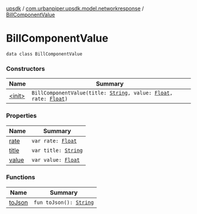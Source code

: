 [upsdk](../../index.md) / [com.urbanpiper.upsdk.model.networkresponse](../index.md) / [BillComponentValue](./index.md)

# BillComponentValue

`data class BillComponentValue`

### Constructors

| Name | Summary |
|---|---|
| [&lt;init&gt;](-init-.md) | `BillComponentValue(title: `[`String`](https://kotlinlang.org/api/latest/jvm/stdlib/kotlin/-string/index.html)`, value: `[`Float`](https://kotlinlang.org/api/latest/jvm/stdlib/kotlin/-float/index.html)`, rate: `[`Float`](https://kotlinlang.org/api/latest/jvm/stdlib/kotlin/-float/index.html)`)` |

### Properties

| Name | Summary |
|---|---|
| [rate](rate.md) | `var rate: `[`Float`](https://kotlinlang.org/api/latest/jvm/stdlib/kotlin/-float/index.html) |
| [title](title.md) | `var title: `[`String`](https://kotlinlang.org/api/latest/jvm/stdlib/kotlin/-string/index.html) |
| [value](value.md) | `var value: `[`Float`](https://kotlinlang.org/api/latest/jvm/stdlib/kotlin/-float/index.html) |

### Functions

| Name | Summary |
|---|---|
| [toJson](to-json.md) | `fun toJson(): `[`String`](https://kotlinlang.org/api/latest/jvm/stdlib/kotlin/-string/index.html) |
